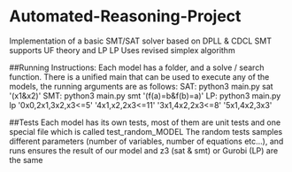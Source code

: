 # Automated-Reasoning-Project

Implementation of a basic SMT/SAT solver based on DPLL & CDCL
SMT supports UF theory and LP
LP Uses revised simplex algorithm


##Running Instructions:
Each model has a folder, and a solve / search function.
There is a unified main that can be used to execute any of the models, the
running arguments are as follows:
    SAT:
        python3 main.py sat '(x1&x2)'
    SMT:
        python3 main.py smt '(f(a)=b&f(b)=a)'
    LP:
        python3 main.py lp '0x0,2x1,3x2,x3<=5' '4x1,x2,2x3<=11' '3x1,4x2,2x3<=8'
        '5x1,4x2,3x3'

##Tests
    Each model has its own tests, most of them are unit tests and one special
    file which is called test_random_MODEL
    The random tests samples different parameters (number of variables, number
    of equations etc...), and runs ensures the result of our model and z3 (sat &
    smt) or Gurobi (LP) are the same


